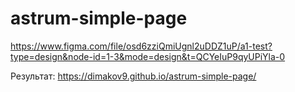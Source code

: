 # astrum-simple-page

https://www.figma.com/file/osd6zziQmiUgnl2uDDZ1uP/a1-test?type=design&node-id=1-3&mode=design&t=QCYeIuP9qyUPiYla-0

Результат: https://dimakov9.github.io/astrum-simple-page/

